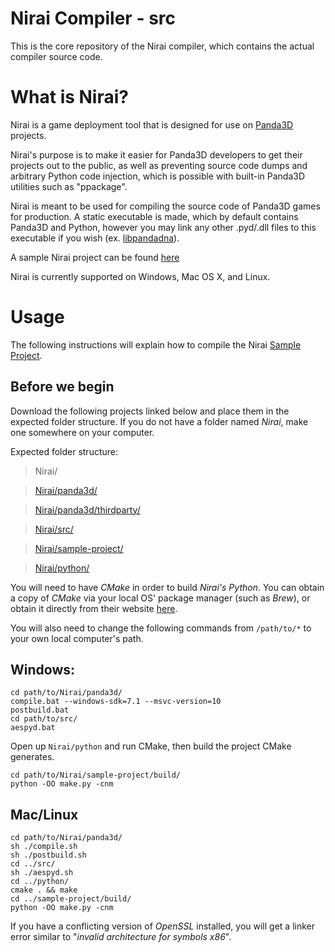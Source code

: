 # Nirai Compiler - src
This is the core repository of the Nirai compiler, which contains the actual compiler source code.

# What is Nirai?
Nirai is a game deployment tool that is designed for use on [Panda3D](https://www.panda3d.org/) projects.

Nirai's purpose is to make it easier for Panda3D developers to get their projects out to the public, as well as preventing source code dumps and arbitrary Python code injection, which is possible with built-in Panda3D utilities such as "ppackage".

Nirai is meant to be used for compiling the source code of Panda3D games for production. A static executable is made, which by default contains Panda3D and Python, however you may link any other .pyd/.dll files to this executable if you wish (ex. [libpandadna](https://github.com/loblao/libpandadna)).

A sample Nirai project can be found [here](https://github.com/nirai-compiler/sample-project)

Nirai is currently supported on Windows, Mac OS X, and Linux.

# Usage

The following instructions will explain how to compile the Nirai [Sample Project](https://github.com/nirai-compiler/sample-project).

## Before we begin

Download the following projects linked below and place them in the expected folder structure. If you do not have a folder named *Nirai*, make one somewhere on your computer.

Expected folder structure:

> Nirai/

> [Nirai/panda3d/](https://github.com/nirai-compiler/panda3d)

> [Nirai/panda3d/thirdparty/](https://github.com/nirai-compiler/thirdparty)

> [Nirai/src/](https://github.com/nirai-compiler/src/)

> [Nirai/sample-project/](https://github.com/nirai-compiler/sample-project)

> [Nirai/python/](https://github.com/nirai-compiler/python/)

You will need to have *CMake* in order to build *Nirai's Python*. You can obtain a copy of *CMake* via your local OS' package manager (such as *Brew*), or obtain it directly from their website [here](https://cmake.org/download/).

You will also need to change the following commands from `/path/to/*` to your own local computer's path.

## Windows:

```
cd path/to/Nirai/panda3d/
compile.bat --windows-sdk=7.1 --msvc-version=10
postbuild.bat
cd path/to/src/
aespyd.bat
```

Open up `Nirai/python` and run CMake, then build the project CMake generates.

```
cd path/to/Nirai/sample-project/build/
python -OO make.py -cnm
```

## Mac/Linux

```
cd path/to/Nirai/panda3d/
sh ./compile.sh
sh ./postbuild.sh
cd ../src/
sh ./aespyd.sh
cd ../python/
cmake . && make
cd ../sample-project/build/
python -OO make.py -cnm
```

If you have a conflicting version of *OpenSSL* installed, you will get a linker error similar to "*invalid architecture for symbols x86*".
